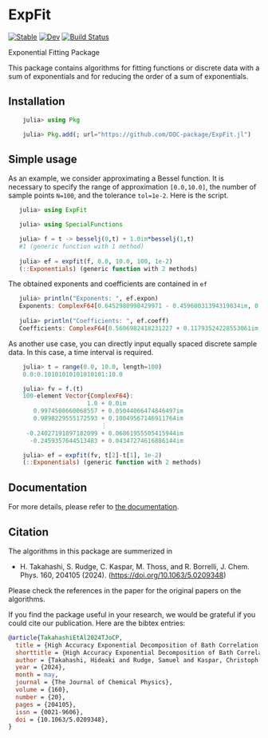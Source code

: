 # ExpFit

[![Stable](https://img.shields.io/badge/docs-stable-blue.svg)](https://doc-package.github.io/ExpFit.jl/stable/)
[![Dev](https://img.shields.io/badge/docs-dev-blue.svg)](https://doc-package.github.io/ExpFit.jl/dev/)
[![Build Status](https://github.com/DOC-Package/ExpFit.jl/actions/workflows/CI.yml/badge.svg?branch=main)](https://github.com/DOC-Package/ExpFit.jl/actions/workflows/CI.yml?query=branch%3Amain)

Exponential Fitting Package

This package contains algorithms for fitting functions or discrete data with a sum of exponentials and for reducing the order of a sum of exponentials.

## Installation

```julia
    julia> using Pkg

    julia> Pkg.add(; url="https://github.com/DOC-package/ExpFit.jl")
```

## Simple usage

As an example, we consider approximating a Bessel function.  It is necessary to specify the range of approximation `[0.0,10.0]`, the number of sample points `N=100`, and the tolerance `tol=1e-2`.  Here is the script.

```julia
   julia> using ExpFit

   julia> using SpecialFunctions

   julia> f = t -> besselj(0,t) + 1.0im*besselj(1,t)
   #1 (generic function with 1 method)
   
   julia> ef = expfit(f, 0.0, 10.0, 100, 1e-2)
   (::Exponentials) (generic function with 2 methods)
```

The obtained exponents and coefficients are contained in `ef`
```julia
   julia> println("Exponents: ", ef.expon)
   Exponents: ComplexF64[0.6452980998429971 - 0.45960031394319034im, 0.07441134082707875 - 0.9779354644348793im, 0.4140265306909683 + 0.7881686630201671im]
   
   julia> println("Coefficients: ", ef.coeff)
   Coefficients: ComplexF64[0.5606982418231227 + 0.11793524228553061im, 0.43232179005370963 - 0.2865070855029491im, 0.013151533160065482 + 0.16322208134704955im]
```

As another use case, you can directly input equally spaced discrete sample data.  In this case, a time interval is required.
```julia
    julia> t = range(0.0, 10.0, length=100)
    0.0:0.10101010101010101:10.0

    julia> fv = f.(t)
    100-element Vector{ComplexF64}:
                      1.0 + 0.0im
       0.9974508660068557 + 0.05044066474846497im
       0.9898229555172593 + 0.10049567146911764im
                          ⋮
     -0.24027191897182099 + 0.06861955505415944im
      -0.2459357644513483 + 0.04347274616886144im

    julia> ef = expfit(fv, t[2]-t[1], 1e-2)
    (::Exponentials) (generic function with 2 methods)
```

## Documentation

For more details, please refer to [the documentation](https://doc-package.github.io/ExpFit.jl/dev/).

## Citation

The algorithms in this package are summerized in
- H. Takahashi, S. Rudge, C. Kaspar, M. Thoss, and R. Borrelli, J. Chem. Phys. 160, 204105 (2024). (https://doi.org/10.1063/5.0209348) 

Please check the references in the paper for the original papers on the algorithms. 

If you find the package useful in your research, we would be grateful if you could cite our publication.
Here are the bibtex entries:
```bib
@article{TakahashiEtAl2024TJoCP,
  title = {High Accuracy Exponential Decomposition of Bath Correlation Functions for Arbitrary and Structured Spectral Densities: {{Emerging}} Methodologies and New Approaches},
  shorttitle = {High Accuracy Exponential Decomposition of Bath Correlation Functions for Arbitrary and Structured Spectral Densities},
  author = {Takahashi, Hideaki and Rudge, Samuel and Kaspar, Christoph and Thoss, Michael and Borrelli, Raffaele},
  year = {2024},
  month = may,
  journal = {The Journal of Chemical Physics},
  volume = {160},
  number = {20},
  pages = {204105},
  issn = {0021-9606},
  doi = {10.1063/5.0209348},
}

```




